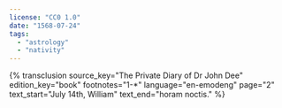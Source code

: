```yaml
---
license: "CC0 1.0"
date: "1568-07-24"
tags:
  - "astrology"
  - "nativity"
---
```

{% transclusion
  source_key="The Private Diary of Dr John Dee"
  edition_key="book"
  footnotes="1-*"
  language="en-emodeng"
  page="2"
  text_start="July 14th, William"
  text_end="horam noctis."
%}
